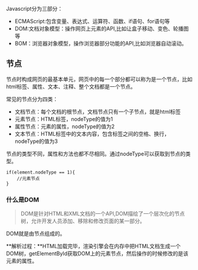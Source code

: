 Javascript分为三部分：

* ECMAScript:包含变量、表达式、运算符、函数、if语句、for语句等
* DOM:文档对象模型：操作网页上元素的API,比如让盒子移动、变色、轮播图等
* BOM：浏览器对象模型，操作浏览器部分功能的API,比如浏览器自动滚动。


## 节点

节点时构成网页的最基本单元，网页中的每一个部分都可以称为是一个节点，比如html标签、属性、文本、注释、整个文档都是一个节点。

常见的节点分为四类：

* 文档节点：每个文档的根节点，文档节点只有一个子节点，就是html标签
* 元素节点：HTML标签，nodeType的值为1
* 属性节点：元素的属性，nodeType的值为2
* 文本节点：HTML标签中的文本内容，包含标签之间的空格、换行，nodeType的值为3

节点的类型不同，属性和方法也都不尽相同。通过nodeType可以获取到节点的类型。

```
if(element.nodeType == 1){
	//元素节点
}

```

### 什么是DOM

> DOM是针对HTML和XML文档的一个API,DOM描绘了一个层次化的节点树，允许开发人员添加、移除和修改页面的某一部分。

DOM就是由节点组成的。

**解析过程：**HTML加载完毕，渲染引擎会在内存中把HTML文档生成一个DOM树，getElementById获取DOM上的元素节点，然后操作的时候修改的是该元素的属性。
